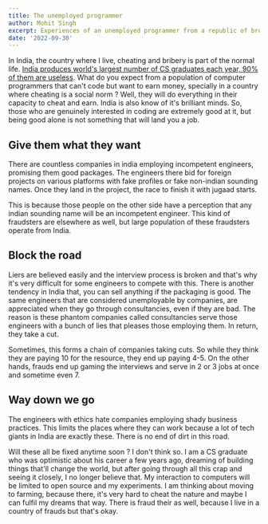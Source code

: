 ```yaml
---
title: The unemployed programmer
author: Mohit Singh
excerpt: Experiences of an unemployed programmer from a republic of broken systems and broken people.
date: '2022-09-30'
---
```


In India, the country where I live, cheating and bribery is part of the normal life. [India produces world's largest number of CS graduates each year, 90% of them are useless][1]. What do you expect from a population of computer programmers that can't code but want to earn money, specially in a country where cheating is a social norm ? Well, they will do everything in their capacity to cheat and earn. India is also know of it's brilliant minds. So, those who are genuinely interested in coding are extremely good at it, but being good alone is not something that will land you a job.

## Give them what they want

There are countless companies in india employing incompetent engineers, promising them good packages. The engineers there bid for foreign projects on various platforms with fake profiles or fake non-indian sounding names. Once they land in the project, the race to finish it with jugaad starts.

This is because those people on the other side have a perception that any indian sounding name will be an incompetent engineer. This kind of fraudsters are elsewhere as well, but large population of these fraudsters operate from India.

## Block the road

Liers are believed easily and the interview process is broken and that's why it's very difficult for some engineers to compete with this. There is another tendency in India that, you can sell anything if the packaging is good. The same engineers that are considered unemployable by companies, are appreciated when they go through consultancies, even if they are bad. The reason is these phantom companies called consultancies serve those engineers with a bunch of lies that pleases those employing them. In return, they take a cut.

Sometimes, this forms a chain of companies taking cuts. So while they think they are paying 10 for the resource, they end up paying 4-5. On the other hands, frauds end up gaming the interviews and serve in 2 or 3 jobs at once and sometime even 7.

## Way down we go

The engineers with ethics hate companies employing shady business practices. This limits the places where they can work because a lot of tech giants in India are exactly these. There is no end of dirt in this road.

Will these all be fixed anytime soon ? I don't think so. I am a CS graduate who was optimistic about his career a few years ago, dreaming of building things that'll change the world, but after going through all this crap and seeing it closely, I no longer believe that. My interaction to computers will be limited to open source and my experiments. I am thinking about moving to farming, because there, it's very hard to cheat the nature and maybe I can fulfil my dreams that way. There is fraud their as well, because I live in a country of frauds but that's okay.

[1]: https://www.telegraphindia.com/education/computer-science-skill-wake-up-call-in-study/cid/1687124
